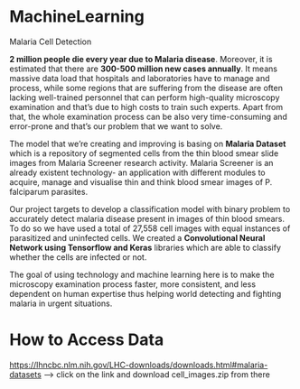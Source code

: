 # MachineLearning
Malaria Cell Detection

  **2 million people die every year due to Malaria disease**. Moreover, it is estimated that there are **300-500 million new cases annually**.
It means massive data load that hospitals and laboratories have to manage and process, while some regions that are suffering from the disease are often lacking well-trained personnel that can perform high-quality microscopy examination and that’s due to high costs to train such experts. Apart from that, the whole examination process can be also very time-consuming and error-prone and that’s our problem that we want to solve.

  The model that we’re creating and improving is basing on **Malaria Dataset** which is a repository of segmented cells from the thin blood smear slide images from Malaria Screener research activity. Malaria Screener is an already existent technology- an application with different modules to acquire, manage and visualise thin and think blood smear images of P. falciparum parasites.

  Our project targets to develop a classification model with binary problem to accurately detect malaria disease present in images of thin blood smears.
To do so we have used a total of 27,558 cell images with equal instances of parasitized and uninfected cells. 
We created a **Convolutional Neural Network using Tensorflow and Keras** libraries which are able to classify whether the cells are infected or not. 

  The goal of using technology and machine learning here is to make the microscopy examination process faster, more consistent, and less dependent on human expertise thus helping world detecting and fighting malaria in urgent situations.

# How to Access Data
https://lhncbc.nlm.nih.gov/LHC-downloads/downloads.html#malaria-datasets --> click on the link and download cell_images.zip from there
